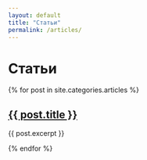 ```yaml
---
layout: default
title: "Статьи"
permalink: /articles/
---
```

<h1>Статьи</h1>
{% for post in site.categories.articles %}
  <h2><a href="{{ post.url }}">{{ post.title }}</a></h2>
  <p>{{ post.excerpt }}</p>
{% endfor %}
